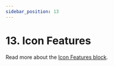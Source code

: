 ```yaml
---
sidebar_position: 13
---
```


# 13. Icon Features

Read more about the [Icon Features block](https://www.google.com/url?q=https://docs.google.com/document/d/1QQa5uvE3TG0TaK-wDjLlK9JXE5Kqy0NSQbwQ6o4UFAg/edit%23heading%3Dh.g88w6ex6ci4a&sa=D&source=editors&ust=1664361389184207&usg=AOvVaw1b_g0T0IDBWBEA6Q-I9Z9h).